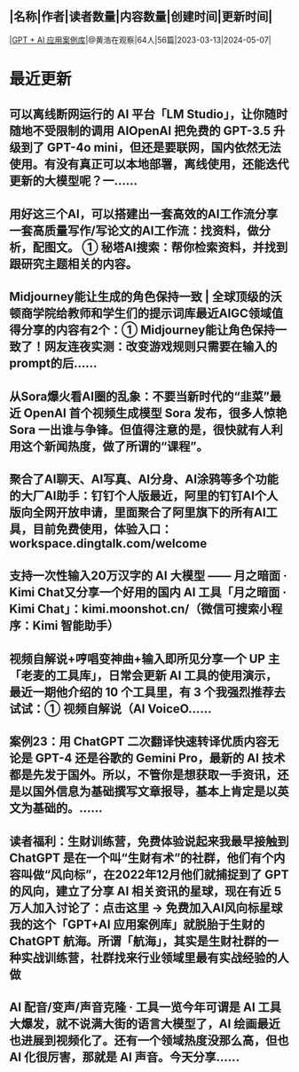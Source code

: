 |名称|作者|读者数量|内容数量|创建时间|更新时间|
---
|[GPT + AI 应用案例库](https://xiaobot.net/p/ChatGPTcase?refer=0b133df9-27dc-423b-8101-639049001c13)|@黄浩在观察|64人|56篇|2023-03-13|2024-05-07|

# 最近更新
## 可以离线断网运行的 AI 平台「LM Studio」，让你随时随地不受限制的调用 AIOpenAI 把免费的 GPT-3.5 升级到了 GPT-4o mini，但还是要联网，国内依然无法使用。有没有真正可以本地部署，离线使用，还能迭代更新的大模型呢？一......
## 用好这三个AI，可以搭建出一套高效的AI工作流分享一套高质量写作/写论文的AI工作流：找资料，做分析，配图文。 ① 秘塔AI搜索：帮你检索资料，并找到跟研究主题相关的内容。 
## Midjourney能让生成的角色保持一致 | 全球顶级的沃顿商学院给教师和学生们的提示词库最近AIGC领域值得分享的内容有2个：① Midjourney能让角色保持一致了！网友连夜实测：改变游戏规则只需要在输入的prompt的后......
## 从Sora爆火看AI圈的乱象：不要当新时代的“韭菜”最近 OpenAI 首个视频生成模型 Sora 发布，很多人惊艳 Sora 一出谁与争锋。但值得注意的是，很快就有人利用这个新闻热度，做了所谓的“课程”。
## 聚合了AI聊天、AI写真、AI分身、AI涂鸦等多个功能的大厂AI助手：钉钉个人版最近，阿里的钉钉AI个人版向全网开放申请，里面聚合了阿里旗下的所有AI工具，目前免费使用，体验入口：workspace.dingtalk.com/welcome
## 支持一次性输入20万汉字的 AI 大模型 —— 月之暗面 · Kimi Chat又分享一个好用的国内 AI 工具「月之暗面 · Kimi Chat」：kimi.moonshot.cn/（微信可搜索小程序：Kimi 智能助手）
## 视频自解说+哼唱变神曲+输入即所见分享一个 UP 主「老麦的工具库」，日常会更新 AI 工具的使用演示，最近一期他介绍的 10 个工具里，有 3 个我强烈推荐去试试：① 视频自解说（AI VoiceO......
## 案例23：用 ChatGPT 二次翻译快速转译优质内容无论是 GPT-4 还是谷歌的 Gemini Pro，最新的 AI 技术都是先发于国外。所以，不管你是想获取一手资讯，还是以国外信息为基础撰写文章报导，基本上肯定是以英文为基础的。......
## 读者福利：生财训练营，免费体验说起来我最早接触到 ChatGPT 是在一个叫“生财有术”的社群，他们有个内容叫做“风向标”，在2022年12月他们就捕捉到了 GPT 的风向，建立了分享 AI 相关资讯的星球，现在有近 5 万人加入讨论了：点击这里 → 免费加入AI风向标星球我的这个「GPT+AI 应用案例库」就脱胎于生财的 ChatGPT 航海。所谓「航海」，其实是生财社群的一种实战训练营，社群找来行业领域里最有实战经验的人做
## AI 配音/变声/声音克隆 · 工具一览今年可谓是 AI 工具大爆发，就不说满大街的语言大模型了，AI 绘画最近也进展到视频化了。还有一个领域热度没那么高，但也 AI 化很厉害，那就是 AI 声音。今天分享......

